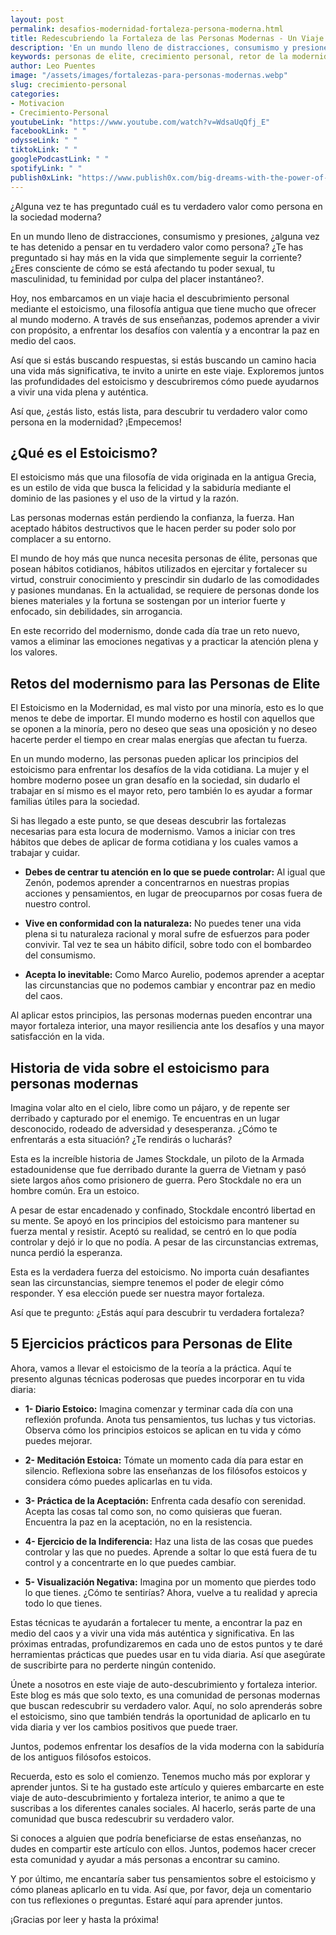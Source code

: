 ```yaml
---
layout: post
permalink: desafios-modernidad-fortaleza-persona-moderna.html
title: Redescubriendo la Fortaleza de las Personas Modernas - Un Viaje al Estoicismo Moderno
description: 'En un mundo lleno de distracciones, consumismo y presiones, ¿alguna vez te has detenido a pensar en tu verdadero valor como persona?.'
keywords: personas de elite, crecimiento personal, retor de la modernidad, desafios de la modernidad, hombres de elite, mujeres de elite
author: Leo Puentes
image: "/assets/images/fortalezas-para-personas-modernas.webp"
slug: crecimiento-personal
categories:
- Motivacion
- Crecimiento-Personal
youtubeLink: "https://www.youtube.com/watch?v=WdsaUqQfj_E"
facebookLink: " "
odysseLink: " "
tiktokLink: " "
googlePodcastLink: " "
spotifyLink: " "
publish0xLink: "https://www.publish0x.com/big-dreams-with-the-power-of-your-mind/rediscovering-the-strength-of-modern-people-a-journey-to-sto-xmjknqx"
---
```

¿Alguna vez te has preguntado cuál es tu verdadero valor como persona en la sociedad moderna?

En un mundo lleno de distracciones, consumismo y presiones, ¿alguna vez te has detenido a pensar en tu verdadero valor como persona? ¿Te has preguntado si hay más en la vida que simplemente seguir la corriente? ¿Eres consciente de cómo se está afectando tu poder sexual, tu masculinidad, tu feminidad por culpa del placer instantáneo?.

Hoy, nos embarcamos en un viaje hacia el descubrimiento personal mediante el estoicismo, una filosofía antigua que tiene mucho que ofrecer al mundo moderno. A través de sus enseñanzas, podemos aprender a vivir con propósito, a enfrentar los desafíos con valentía y a encontrar la paz en medio del caos.

Así que si estás buscando respuestas, si estás buscando un camino hacia una vida más significativa, te invito a unirte en este viaje. Exploremos juntos las profundidades del estoicismo y descubriremos cómo puede ayudarnos a vivir una vida plena y auténtica.

Así que, ¿estás listo, estás lista, para descubrir tu verdadero valor como persona en la modernidad? ¡Empecemos!

## ¿Qué es el Estoicismo?

El estoicismo más que una filosofía de vida originada en la antigua Grecia, es un estilo de vida que busca la felicidad y la sabiduría mediante el dominio de las pasiones y el uso de la virtud y la razón.

Las personas modernas están perdiendo la confianza, la fuerza. Han aceptado hábitos destructivos que le hacen perder su poder solo por complacer a su entorno.

El mundo de hoy más que nunca necesita personas de élite, personas que posean hábitos cotidianos, hábitos utilizados en ejercitar y fortalecer su virtud, construir conocimiento y prescindir sin dudarlo de las comodidades y pasiones mundanas. En la actualidad, se requiere de personas donde los bienes materiales y la fortuna se sostengan por un interior fuerte y enfocado, sin debilidades, sin arrogancia.

En este recorrido del modernismo, donde cada día trae un reto nuevo, vamos a eliminar las emociones negativas y a practicar la atención plena y los valores.


## Retos del modernismo para las Personas de Elite

El Estoicismo en la Modernidad, es mal visto por una minoría, esto es lo que menos te debe de importar. El mundo moderno es hostil con aquellos que se oponen a la minoría, pero no deseo que seas una oposición y no deseo hacerte perder el tiempo en crear malas energías que afectan tu fuerza.

En un mundo moderno, las personas pueden aplicar los principios del estoicismo para enfrentar los desafíos de la vida cotidiana. La mujer y el hombre moderno posee un gran desafío en la sociedad, sin dudarlo el trabajar en sí mismo es el mayor reto, pero también lo es ayudar a formar familias útiles para la sociedad.

Si has llegado a este punto, se que deseas descubrir las fortalezas necesarias para esta locura de modernismo. Vamos a iniciar con tres hábitos que debes de aplicar de forma cotidiana y los cuales vamos a trabajar y cuidar.

* **Debes de centrar tu atención en lo que se puede controlar:** Al igual que Zenón, podemos aprender a concentrarnos en nuestras propias acciones y pensamientos, en lugar de preocuparnos por cosas fuera de nuestro control.

* **Vive en conformidad con la naturaleza:** No puedes tener una vida plena si tu naturaleza racional y moral sufre de esfuerzos para poder convivir. Tal vez te sea un hábito difícil, sobre todo con el bombardeo del consumismo.

* **Acepta lo inevitable:** Como Marco Aurelio, podemos aprender a aceptar las circunstancias que no podemos cambiar y encontrar paz en medio del caos.

Al aplicar estos principios, las personas modernas pueden encontrar una mayor fortaleza interior, una mayor resiliencia ante los desafíos y una mayor satisfacción en la vida.

## Historia de vida sobre el estoicismo para personas modernas

Imagina volar alto en el cielo, libre como un pájaro, y de repente ser derribado y capturado por el enemigo. Te encuentras en un lugar desconocido, rodeado de adversidad y desesperanza. ¿Cómo te enfrentarás a esta situación? ¿Te rendirás o lucharás?

Esta es la increíble historia de James Stockdale, un piloto de la Armada estadounidense que fue derribado durante la guerra de Vietnam y pasó siete largos años como prisionero de guerra. Pero Stockdale no era un hombre común. Era un estoico.

A pesar de estar encadenado y confinado, Stockdale encontró libertad en su mente. Se apoyó en los principios del estoicismo para mantener su fuerza mental y resistir. Aceptó su realidad, se centró en lo que podía controlar y dejó ir lo que no podía. A pesar de las circunstancias extremas, nunca perdió la esperanza.

Esta es la verdadera fuerza del estoicismo. No importa cuán desafiantes sean las circunstancias, siempre tenemos el poder de elegir cómo responder. Y esa elección puede ser nuestra mayor fortaleza.

Así que te pregunto: ¿Estás aquí para descubrir tu verdadera fortaleza?

## 5 Ejercicios prácticos para Personas de Elite

Ahora, vamos a llevar el estoicismo de la teoría a la práctica. Aquí te presento algunas técnicas poderosas que puedes incorporar en tu vida diaria:

* **1- Diario Estoico:** Imagina comenzar y terminar cada día con una reflexión profunda. Anota tus pensamientos, tus luchas y tus victorias. Observa cómo los principios estoicos se aplican en tu vida y cómo puedes mejorar.

* **2- Meditación Estoica:** Tómate un momento cada día para estar en silencio. Reflexiona sobre las enseñanzas de los filósofos estoicos y considera cómo puedes aplicarlas en tu vida.

* **3- Práctica de la Aceptación:** Enfrenta cada desafío con serenidad. Acepta las cosas tal como son, no como quisieras que fueran. Encuentra la paz en la aceptación, no en la resistencia.

* **4- Ejercicio de la Indiferencia:** Haz una lista de las cosas que puedes controlar y las que no puedes. Aprende a soltar lo que está fuera de tu control y a concentrarte en lo que puedes cambiar.

* **5- Visualización Negativa:** Imagina por un momento que pierdes todo lo que tienes. ¿Cómo te sentirías? Ahora, vuelve a tu realidad y aprecia todo lo que tienes.

Estas técnicas te ayudarán a fortalecer tu mente, a encontrar la paz en medio del caos y a vivir una vida más auténtica y significativa. En las próximas entradas, profundizaremos en cada uno de estos puntos y te daré herramientas prácticas que puedes usar en tu vida diaria. Así que asegúrate de suscribirte para no perderte ningún contenido.

Únete a nosotros en este viaje de auto-descubrimiento y fortaleza interior. Este blog es más que solo texto, es una comunidad de personas modernas que buscan redescubrir su verdadero valor. Aquí, no solo aprenderás sobre el estoicismo, sino que también tendrás la oportunidad de aplicarlo en tu vida diaria y ver los cambios positivos que puede traer.

Juntos, podemos enfrentar los desafíos de la vida moderna con la sabiduría de los antiguos filósofos estoicos.

Recuerda, esto es solo el comienzo. Tenemos mucho más por explorar y aprender juntos. Si te ha gustado este artículo y quieres embarcarte en este viaje de auto-descubrimiento y fortaleza interior, te animo a que te suscribas a los diferentes canales sociales. Al hacerlo, serás parte de una comunidad que busca redescubrir su verdadero valor.

Si conoces a alguien que podría beneficiarse de estas enseñanzas, no dudes en compartir este artículo con ellos. Juntos, podemos hacer crecer esta comunidad y ayudar a más personas a encontrar su camino.

Y por último, me encantaría saber tus pensamientos sobre el estoicismo y cómo planeas aplicarlo en tu vida. Así que, por favor, deja un comentario con tus reflexiones o preguntas. Estaré aquí para aprender juntos.

¡Gracias por leer y hasta la próxima!

